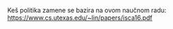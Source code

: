Keš politika zamene se bazira na ovom naučnom radu: https://www.cs.utexas.edu/~lin/papers/isca16.pdf 